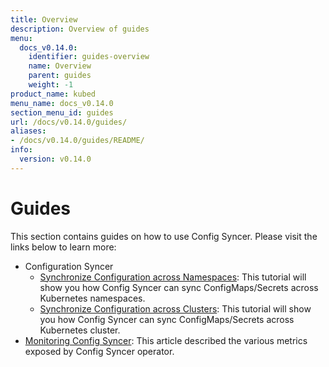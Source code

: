 ```yaml
---
title: Overview
description: Overview of guides
menu:
  docs_v0.14.0:
    identifier: guides-overview
    name: Overview
    parent: guides
    weight: -1
product_name: kubed
menu_name: docs_v0.14.0
section_menu_id: guides
url: /docs/v0.14.0/guides/
aliases:
- /docs/v0.14.0/guides/README/
info:
  version: v0.14.0
---
```


# Guides

This section contains guides on how to use Config Syncer. Please visit the links below to learn more:

- Configuration Syncer
  - [Synchronize Configuration across Namespaces](/docs/v0.14.0/guides/config-syncer/intra-cluster): This tutorial will show you how Config Syncer can sync ConfigMaps/Secrets across Kubernetes namespaces.
  - [Synchronize Configuration across Clusters](/docs/v0.14.0/guides/config-syncer/inter-cluster): This tutorial will show you how Config Syncer can sync ConfigMaps/Secrets across Kubernetes cluster.
- [Monitoring Config Syncer](/docs/v0.14.0/guides/monitoring): This article described the various metrics exposed by Config Syncer operator.
